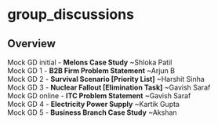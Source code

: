 # group_discussions
## Overview 
Mock GD initial - **Melons Case Study** ~Shloka Patil<br>
Mock GD 1 - **B2B Firm Problem Statement** ~Arjun B<br>
Mock GD 2 - **Survival Scenario [Priority List]** ~Harshit Sinha<br>
Mock GD 3 - **Nuclear Fallout [Elimination Task]** ~Gavish Saraf<br>
Mock GD online - **ITC Problem Statement** ~Gavish Saraf<br>
Mock GD 4 - **Electricity Power Supply** ~Kartik Gupta<br>
Mock GD 5 - **Business Branch Case Study** ~Akshan<br>
